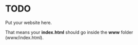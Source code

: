 # TODO

Put your website here.

That means your **index.html** should go inside the **www** folder (www/index.html).
